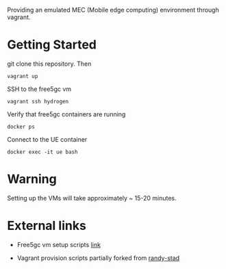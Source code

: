 Providing an emulated MEC (Mobile edge computing) environment through vagrant.

# Getting Started
git clone this repository. Then
```
vagrant up
```

SSH to the free5gc vm
```
vagrant ssh hydrogen
```

Verify that free5gc containers are running
```
docker ps
```

Connect to the UE container
```
docker exec -it ue bash
```



# Warning
Setting up the VMs will take approximately ~ 15-20 minutes.


# External links
* Free5gc vm setup scripts [link](https://github.com/LABORA-INF-UFG/NetSoft2020-Tutorial4-Demo2-Exp1)

* Vagrant provision scripts partially forked from [randy-stad](https://github.com/randy-stad/k3s-vagrant-cluster/)

